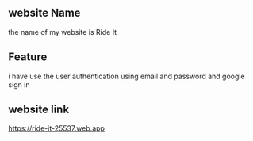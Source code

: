 ## website Name
the name of my website is Ride It
## Feature
i have use the user authentication using email and password and google sign in 
## website link
https://ride-it-25537.web.app